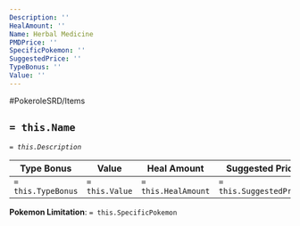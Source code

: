 ```yaml
---
Description: ''
HealAmount: ''
Name: Herbal Medicine
PMDPrice: ''
SpecificPokemon: ''
SuggestedPrice: ''
TypeBonus: ''
Value: ''
---
```


#PokeroleSRD/Items

## `= this.Name`

*`= this.Description`*

| Type Bonus         | Value          | Heal Amount         | Suggested Price         | PMD Price         |
| ------------------ | -------------- | ------------------- | ----------------------- | ----------------- |
| `= this.TypeBonus` | `= this.Value` | `= this.HealAmount` | `= this.SuggestedPrice` | `= this.PMDPrice` |

**Pokemon Limitation**: `= this.SpecificPokemon`
